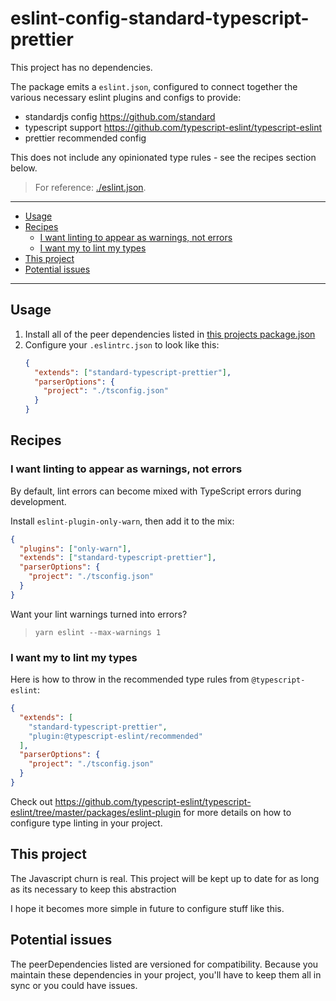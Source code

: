 # eslint-config-standard-typescript-prettier

This project has no dependencies. 

The package emits a `eslint.json`, configured to connect together the various necessary eslint plugins and configs to provide:

- standardjs config https://github.com/standard
- typescript support https://github.com/typescript-eslint/typescript-eslint
- prettier recommended config 

This does not include any opinionated type rules - see the recipes section below.

> For reference: [./eslint.json](./eslint.json).

----------

+ [Usage](#usage)
+ [Recipes](#recipes)
  + [I want linting to appear as warnings, not errors](#i-want-linting-to-appear-as-warnings-not-errors)
  + [I want my to lint my types](#i-want-my-to-lint-my-types)
+ [This project](#this-project)
+ [Potential issues](#potential-issues)

-----------------

## Usage

1. Install all of the peer dependencies listed in [this projects package.json](./package.json)
2. Configure your `.eslintrc.json` to look like this:
    ```json
    {
      "extends": ["standard-typescript-prettier"],
      "parserOptions": {
        "project": "./tsconfig.json"
      }
    }
    ```

## Recipes

### I want linting to appear as warnings, not errors

By default, lint errors can become mixed with TypeScript errors during development.

Install `eslint-plugin-only-warn`, then add it to the mix:

```json
{
  "plugins": ["only-warn"],
  "extends": ["standard-typescript-prettier"],
  "parserOptions": {
    "project": "./tsconfig.json"
  }
}
```

Want your lint warnings turned into errors?

> `yarn eslint --max-warnings 1`

### I want my to lint my types

Here is how to throw in the recommended type rules from `@typescript-eslint`:
```json
{
  "extends": [
    "standard-typescript-prettier",
    "plugin:@typescript-eslint/recommended"
  ],
  "parserOptions": {
    "project": "./tsconfig.json"
  }
}
```

Check out https://github.com/typescript-eslint/typescript-eslint/tree/master/packages/eslint-plugin for more details on how to configure type linting in your project.

## This project

The Javascript churn is real. This project will be kept up to date for as long as its necessary to keep this abstraction

I hope it becomes more simple in future to configure stuff like this.

## Potential issues

The peerDependencies listed are versioned for compatibility. Because you maintain these dependencies in your project, you'll have to keep them all in sync or you could have issues.